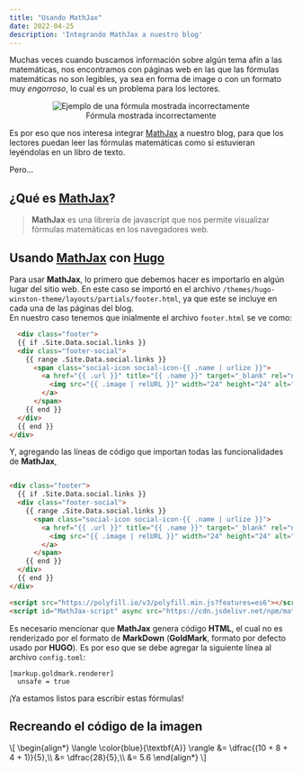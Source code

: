 ```yaml
---
title: "Usando MathJax"
date: 2022-04-25
description: 'Integrando MathJax a nuestro blog'
---
```


Muchas veces cuando buscamos información sobre algún tema afín a las matemáticas, nos encontramos con páginas web en las que las fórmulas matemáticas no son legibles, ya sea en forma de image o con un formato muy _engorroso_, lo cual es un problema para los lectores.

<figure style="text-align: center;">
  <img syle="display: inline-block; margin-left: auto; margin-right: auto;" src="https://user-images.githubusercontent.com/57697020/165169177-e3755a5a-e027-4f9e-9510-444bed83fa4e.png" alt="Ejemplo de una fórmula mostrada incorrectamente">
  <figcaption>Fórmula mostrada incorrectamente</figcaption>
</figure>

Es por eso que nos interesa integrar [MathJax][mathjax] a nuestro blog, para que los lectores puedan leer las fórmulas matemáticas como si estuvieran leyéndolas en un libro de texto.

Pero...

## ¿Qué es [MathJax][mathjax]?

  > **MathJax** es una librería de javascript que nos permite visualizar
  > fórmulas matemáticas en los navegadores web.

## Usando [MathJax][mathjax] con [Hugo][hugo]

Para usar **MathJax**, lo primero que debemos hacer es importarlo en algún lugar del sitio web. En este caso se importó en el archivo <code>/themes/hugo-winston-theme/layouts/partials/footer.html</code>, ya que este se incluye en cada una de las páginas del blog.  
En nuestro caso tenemos que inialmente el archivo <code>footer.html</code> se ve como:
```html
  <div class="footer">
  {{ if .Site.Data.social.links }}
  <div class="footer-social">
    {{ range .Site.Data.social.links }}
      <span class="social-icon social-icon-{{ .name | urlize }}">
        <a href="{{ .url }}" title="{{ .name }}" target="_blank" rel="noopener">
          <img src="{{ .image | relURL }}" width="24" height="24" alt="{{ .name }}"/>
        </a>
      </span>
    {{ end }}
  </div>
  {{ end }}
</div>
```

Y, agregando las líneas de código que importan todas las funcionalidades de **MathJax**,

```html

<div class="footer">
  {{ if .Site.Data.social.links }}
  <div class="footer-social">
    {{ range .Site.Data.social.links }}
      <span class="social-icon social-icon-{{ .name | urlize }}">
        <a href="{{ .url }}" title="{{ .name }}" target="_blank" rel="noopener">
          <img src="{{ .image | relURL }}" width="24" height="24" alt="{{ .name }}"/>
        </a>
      </span>
    {{ end }}
  </div>
  {{ end }}
</div>

<script src="https://polyfill.io/v3/polyfill.min.js?features=es6"></script>
<script id="MathJax-script" async src="https://cdn.jsdelivr.net/npm/mathjax@3/es5/tex-mml-chtml.js"></script>
```

Es necesario mencionar que **MathJax** genera código **HTML**, el cual no es renderizado por el formato de **MarkDown** (**GoldMark**, formato por defecto usado por **HUGO**). Es por eso que se debe agregar la siguiente línea al archivo <code>config.toml</code>:

```
[markup.goldmark.renderer]
  unsafe = true
```

¡Ya estamos listos para escribir estas fórmulas!

## Recreando el código de la imagen

<div>
  \[
    \begin{align*}
      \langle \color{blue}{\textbf{A}} \rangle &= \dfrac{(10 + 8 + 4 + 1)}{5},\\
      &= \dfrac{28}{5},\\
      &= 5.6
    \end{align*}
  \]
</div>

[mathjax]: https://www.mathjax.org/
[hugo]: https://gohugo.io/
